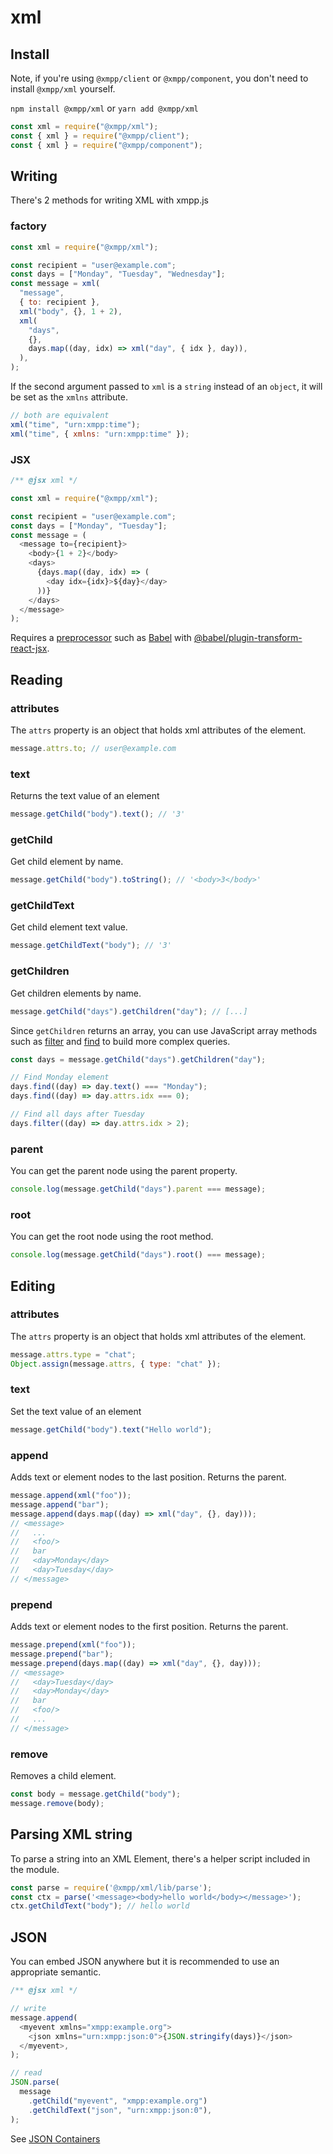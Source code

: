 # xml

## Install

Note, if you're using `@xmpp/client` or `@xmpp/component`, you don't need to install `@xmpp/xml` yourself.

`npm install @xmpp/xml` or `yarn add @xmpp/xml`

```js
const xml = require("@xmpp/xml");
const { xml } = require("@xmpp/client");
const { xml } = require("@xmpp/component");
```

## Writing

There's 2 methods for writing XML with xmpp.js

### factory

```js
const xml = require("@xmpp/xml");

const recipient = "user@example.com";
const days = ["Monday", "Tuesday", "Wednesday"];
const message = xml(
  "message",
  { to: recipient },
  xml("body", {}, 1 + 2),
  xml(
    "days",
    {},
    days.map((day, idx) => xml("day", { idx }, day)),
  ),
);
```

If the second argument passed to `xml` is a `string` instead of an `object`, it will be set as the `xmlns` attribute.

```js
// both are equivalent
xml("time", "urn:xmpp:time");
xml("time", { xmlns: "urn:xmpp:time" });
```

### JSX

```js
/** @jsx xml */

const xml = require("@xmpp/xml");

const recipient = "user@example.com";
const days = ["Monday", "Tuesday"];
const message = (
  <message to={recipient}>
    <body>{1 + 2}</body>
    <days>
      {days.map((day, idx) => (
        <day idx={idx}>${day}</day>
      ))}
    </days>
  </message>
);
```

Requires a [preprocessor](https://www.npmjs.com/package/babel-plugin-transform-react-jsx) such as [Babel](http://babeljs.io/) with [@babel/plugin-transform-react-jsx](https://babeljs.io/docs/en/next/babel-plugin-transform-react-jsx.html).

## Reading

### attributes

The `attrs` property is an object that holds xml attributes of the element.

```js
message.attrs.to; // user@example.com
```

### text

Returns the text value of an element

```js
message.getChild("body").text(); // '3'
```

### getChild

Get child element by name.

```js
message.getChild("body").toString(); // '<body>3</body>'
```

### getChildText

Get child element text value.

```js
message.getChildText("body"); // '3'
```

### getChildren

Get children elements by name.

```js
message.getChild("days").getChildren("day"); // [...]
```

Since `getChildren` returns an array, you can use JavaScript array methods such as [filter](https://developer.mozilla.org/en-US/docs/Web/JavaScript/Reference/Global_Objects/Array/filter) and [find](https://developer.mozilla.org/en-US/docs/Web/JavaScript/Reference/Global_Objects/Array/find) to build more complex queries.

```js
const days = message.getChild("days").getChildren("day");

// Find Monday element
days.find((day) => day.text() === "Monday");
days.find((day) => day.attrs.idx === 0);

// Find all days after Tuesday
days.filter((day) => day.attrs.idx > 2);
```

### parent

You can get the parent node using the parent property.

```js
console.log(message.getChild("days").parent === message);
```

### root

You can get the root node using the root method.

```js
console.log(message.getChild("days").root() === message);
```

## Editing

### attributes

The `attrs` property is an object that holds xml attributes of the element.

```js
message.attrs.type = "chat";
Object.assign(message.attrs, { type: "chat" });
```

### text

Set the text value of an element

```js
message.getChild("body").text("Hello world");
```

### append

Adds text or element nodes to the last position.
Returns the parent.

```js
message.append(xml("foo"));
message.append("bar");
message.append(days.map((day) => xml("day", {}, day)));
// <message>
//   ...
//   <foo/>
//   bar
//   <day>Monday</day>
//   <day>Tuesday</day>
// </message>
```

### prepend

Adds text or element nodes to the first position.
Returns the parent.

```js
message.prepend(xml("foo"));
message.prepend("bar");
message.prepend(days.map((day) => xml("day", {}, day)));
// <message>
//   <day>Tuesday</day>
//   <day>Monday</day>
//   bar
//   <foo/>
//   ...
// </message>
```

### remove

Removes a child element.

```js
const body = message.getChild("body");
message.remove(body);
```

## Parsing XML string

To parse a string into an XML Element, there's a helper script included in the module.

```js
const parse = require('@xmpp/xml/lib/parse');
const ctx = parse('<message><body>hello world</body></message>');
ctx.getChildText("body"); // hello world
```

## JSON

You can embed JSON anywhere but it is recommended to use an appropriate semantic.

```js
/** @jsx xml */

// write
message.append(
  <myevent xmlns="xmpp:example.org">
    <json xmlns="urn:xmpp:json:0">{JSON.stringify(days)}</json>
  </myevent>,
);

// read
JSON.parse(
  message
    .getChild("myevent", "xmpp:example.org")
    .getChildText("json", "urn:xmpp:json:0"),
);
```

See [JSON Containers](https://xmpp.org/extensions/xep-0335.html)
